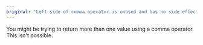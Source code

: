 ```yaml
---
original: 'Left side of comma operator is unused and has no side effects.'
---
```


You might be trying to return more than one value using a comma operator. This isn't possible.
